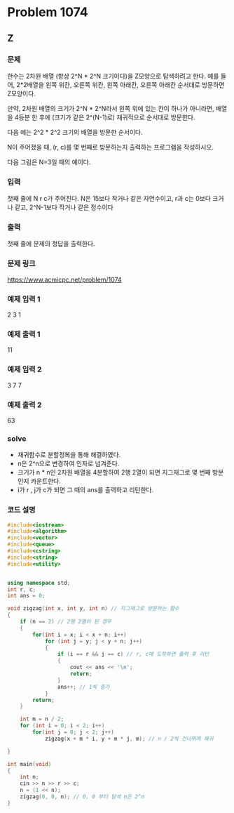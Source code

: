 # Problem 1074

## Z

### 문제
한수는 2차원 배열 (항상 2^N * 2^N 크기이다)을 Z모양으로 탐색하려고 한다. 예를 들어, 2*2배열을 왼쪽 위칸, 오른쪽 위칸, 왼쪽 아래칸, 오른쪽 아래칸 순서대로 방문하면 Z모양이다.

만약, 2차원 배열의 크기가 2^N * 2^N라서 왼쪽 위에 있는 칸이 하나가 아니라면, 배열을 4등분 한 후에 (크기가 같은 2^(N-1)로) 재귀적으로 순서대로 방문한다.

다음 예는 2^2 * 2^2 크기의 배열을 방문한 순서이다.

N이 주어졌을 때, (r, c)를 몇 번째로 방문하는지 출력하는 프로그램을 작성하시오.

다음 그림은 N=3일 때의 예이다.

### 입력
첫째 줄에 N r c가 주어진다. N은 15보다 작거나 같은 자연수이고, r과 c는 0보다 크거나 같고, 2^N-1보다 작거나 같은 정수이다

### 출력
첫째 줄에 문제의 정답을 출력한다.

### 문제 링크
<https://www.acmicpc.net/problem/1074>

### 예제 입력 1
2 3 1

### 예제 출력 1
11

### 예제 입력 2
3 7 7

### 예제 출력 2
63

### solve
- 재귀함수로 분할정복을 통해 해결하였다.
- n은 2^n으로 변경하여 인자로 넘겨준다.
- 크기가 n * n인 2차원 배열을 4분할하여 2행 2열이 되면 지그재그로 몇 번째 방문인지 카운트한다.
- i가 r , j가 c가 되면 그 때의 ans를 출력하고 리턴한다.

### 코드 설명
```C++
#include<iostream>
#include<algorithm>
#include<vector>
#include<queue>
#include<cstring>
#include<string>
#include<utility>


using namespace std;
int r, c;
int ans = 0;

void zigzag(int x, int y, int n) // 지그재그로 방문하는 함수
{
	if (n == 2) // 2행 2열이 된 경우
	{
		for(int i = x; i < x + n; i++)
			for (int j = y; j < y + n; j++)
			{
				if (i == r && j == c) // r, c에 도착하면 출력 후 리턴
				{
					cout << ans << '\n';
					return;
				}
				ans++; // 1씩 증가
			}
		return;
	}

	int m = n / 2;
	for (int i = 0; i < 2; i++)
		for(int j = 0; j < 2; j++)
			zigzag(x + m * i, y + m * j, m); // n / 2씩 건너뛰며 재귀

}

int main(void)
{
	int n;
	cin >> n >> r >> c;
	n = (1 << n);
	zigzag(0, 0, n); // 0, 0 부터 탐색 n은 2^n
}

```
